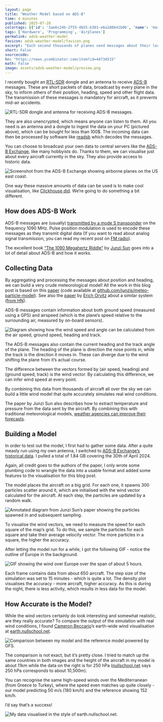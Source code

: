 ```yaml
---
layout: page
title: "Weather Model based on ADS-B"
time: 4 minutes
published: 2025-07-28
colortags: [{'id': '3ae6c24b-2f55-4b55-b301-e6a188641b06', 'name': 'Hardware', 'color': 'brown'}, {'id': '4d828319-e872-4062-beb9-f33802df07e8', 'name': 'Programming', 'color': 'gray'}, {'id': '0cfab4e1-efd5-4a79-8c8b-4bcf4f343208', 'name': 'Airplanes', 'color': 'purple'}]
tags: ['Hardware', 'Programming', 'Airplanes']
permalink: adsb-weather-model
favicon: adsb-weather-model/favicon.png
excerpt: "Each second thousands of planes send messages about their location and flight data - in ADS-B messages. These are intended to prevent mid-air collisions, but we can exploit the aggregated data to map out atmospheric conditions. By deriving the wind speed from the broadcast flight data, we can model wind speed and direction."
short: False
sourcecode: 
hn: "https://news.ycombinator.com/item?id=44734515"
math: False
image: assets/adsb-weather-model/preview.png
---
```


I recently bought an [RTL-SDR](https://kagi.com/search?q=rtl%20sdr) dongle and an antenna to receive [ADS-B](https://en.wikipedia.org/wiki/Automatic_Dependent_Surveillance%E2%80%93Broadcast) messages. These are short packets of data, broadcast by every plane in the sky, to inform others of their position, heading, speed and other flight data. The transmission of these messages is mandatory for aircraft, as it prevents mid-air accidents.

![<p>RTL-SDR dongle and antenna for receiving ADS-B messages.</p>](/assets/adsb-weather-model/e6b2f00e433f8f4645ff81252684f7c7.webp)

They are also unencrypted, which means anyone can listen to them. All you need is an antenna and a dongle to ingest the data on your PC (pictured above), which can be bought for less than 100$. The incoming data can then be processed by software like [readsb](https://github.com/wiedehopf/readsb) which decodes the messages.

You can choose to broadcast your own data to central servers like the [ADS-B Exchange](https://globe.adsbexchange.com/), like many hobbyists do. Thanks to them, we can visualise just about every aircraft currently in the sky. They also provide access to historic data.

![<p>Screenshot from the ADS-B Exchange showing airborne planes on the US east coast.</p>](/assets/adsb-weather-model/e022c10e7061ed48c64ffe8ce56ee1e8.webp)

One way these massive amounts of data can be used is to make cool visualisation, like [Clickhouse did](https://github.com/ClickHouse/adsb.exposed). We’re going to do something a bit different.

## How does ADS-B Work

ADS-B messages are (usually) [transmitted by a mode S transponder](https://aviation.stackexchange.com/questions/89700/whats-the-relation-between-ads-b-and-mode-s) on the frequency 1090 MHz. Pulse position modulation is used to encode these messages as they transmit digital data (If you want to read about analog signal transmission, you can read my recent post on [FM radio](https://obrhubr.org/fm-radio)).

The excellent book [“The 1090 Megahertz Riddle”](https://mode-s.org/1090mhz/) by [Junzi Sun](https://junzis.com/) goes into a lot of detail about ADS-B and how it works.

## Collecting Data

By aggregating and processing the messages about position and heading, we can build a very crude meteorological model! All the work in this blog post is based on this [paper](https://journals.plos.org/plosone/article/file?id=10.1371%2Fjournal.pone.0205029&type=printable) (code available at [github.com/junzis/meteo-particle-model](https://github.com/junzis/meteo-particle-model)). See also the [paper](https://erichorvitz.com/planesenors.pdf) by [Erich Orvitz](https://erichorvitz.com/) about a similar system ([from HN](https://news.ycombinator.com/item?id=44734515#44764111)).

ADS-B messages contain information about both ground speed (measured using a GPS) and airspeed (which is the plane’s speed relative to the surrounding air, measured by on-board sensors).

![<p>Diagram showing how the wind speed and angle can be calculated from the air speed, ground speed, heading and track.</p>](/assets/adsb-weather-model/a5e4dc769821c50e7e8d41397f1ac318.webp)

The ADS-B messages also contain the current heading and the track angle of the plane. The heading of the plane is direction the nose points in, while the track is the direction it moves in. These can diverge due to the wind shifting the plane from it’s actual course.

The difference between the vectors formed by (air speed, heading) and (ground speed, track) is the wind vector. By calculating this difference, we can infer wind speed at every point.

By combining this data from thousands of aircraft all over the sky we can build a little wind model that quite accurately simulates real wind conditions.

The paper by Junzi Sun also describes how to extract temperature and pressure from the data sent by the aircraft. By combining this with traditional meteorological models, [weather agencies can improve their forecasts](https://www.flightradar24.com/blog/b2b/flightradar24-and-met-office/).

## Building a Model

In order to test out the model, I first had to gather some data. After a quite measly run using my own antenna, I switched to [ADS-B Exchange’s historical data](https://www.adsbexchange.com/products/historical-data/). I pulled a total of 1.84 GB covering the 30th of April 2024.

Again, all credit goes to the authors of the paper, I only wrote some plumbing code to wrangle the data into a usable format and added some features to the visualisation for this blog post.

The model places the aircraft on a big grid. For each one, it spawns 300 particles scatter around it, which are initialised with the wind vector calculated for the aircraft. At each step, the particles are updated by a random walk.

![<p>Annotated diagram from Junzi Sun’s paper showing the particles spawned in and subsequent sampling.</p>](/assets/adsb-weather-model/a5e0d93e17b4acdf36abe84083aceb8f.webp)

To visualise the wind vectors, we need to measure the speed for each square of the map’s grid. To do this, we sample the particles for each square and take their average velocity vector. The more particles in a square, the higher the accuracy.

After letting the model run for a while, I got the following GIF - notice the outline of Europe in the background.

![<p>GIF showing the wind over Europe over the span of about 5 hours.</p>](/assets/adsb-weather-model/d38df532c7598f2589001c686b2c6742.gif)

Each frame contains data from about 650 aircraft. The step size of the simulation was set to 15 minutes - which is quite a lot. The density plot visualises the accuracy - more aircraft, higher accuracy. As this is during the night, there is less activity, which results in less data for the model.

## How Accurate is the Model?

While the wind vectors certainly do look interesting and somewhat realistic, are they really accurate? To compare the output of the simulation with real wind conditions, I found [Cameron Beccario](https://nullschool.net/)’s earth-wide wind visualisation at [earth.nullschool.net](https://earth.nullschool.net/).

![<p>Comparison between my model and the reference model powered by GFS.</p>](/assets/adsb-weather-model/176acdba386f449c4e6f9b31f35fd2c7.webp)

The comparison is not exact, but it’s pretty close. I tried to match up the same countries in both images and the height of the aircraft in my model is about 11km while the data on the right is for 250 hPa ([nullschool.net](https://earth.nullschool.net/about.html) says 250 hPa corresponds to about 10,500m).

You can recognise the same high-speed winds over the Mediterranean (from Greece to Turkey), where the speed even matches up quite closely - our model predicting 50 m/s (180 km/h) and the reference showing 152 km/h.

I’d say that’s a success!

![<p>My data visualised in the style of <a href="http://earth.nullschool.net/">earth.nullschool.net</a>.</p>](/assets/adsb-weather-model/2959b3196f1911816d757978eac50035.gif)

